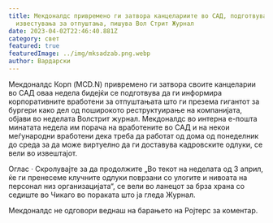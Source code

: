 ```yaml
---
title: Мекдоналдс привремено ги затвора канцелариите во САД, подготвува
  известувања за отпуштања, пишува Вол Стрит Журнал
date: 2023-04-02T22:46:40.881Z
category: свет
featured: true
featuredImage: ../img/mksadzab.png.webp
author: Вардарски
---
```


Мекдоналдс Корп (MCD.N) привремено ги затвора своите канцеларии во САД оваа недела бидејќи се подготвува да ги информира корпоративните вработени за отпуштањата што ги презема гигантот за бургери како дел од поширокото реструктуирање на компанијата, објави во неделата Волстрит журнал.
Мекдоналдс во интерна е-пошта минатата недела им порача на вработените во САД и на некои меѓународни вработени дека треба да работат од дома од понеделник до среда за да може виртуелно да ги доставува кадровските одлуки, се вели во извештајот.

Оглас · Скролувајте за да продолжите
„Во текот на неделата од 3 април, ќе ги пренесеме клучните одлуки поврзани со улогите и нивоата на персонал низ организацијата“, се вели во ланецот за брза храна со седиште во Чикаго во пораката што ја гледа Журнал.

Мекдоналдс не одговори веднаш на барањето на Ројтерс за коментар.
